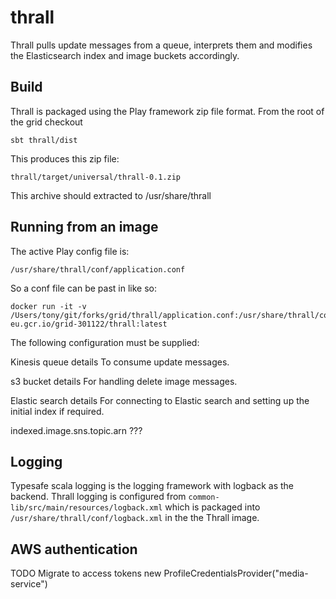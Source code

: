 # thrall

Thrall pulls update messages from a queue, interprets them and modifies the Elasticsearch index and image buckets accordingly.

## Build

Thrall is packaged using the Play framework zip file format.
From the root of the grid checkout

```
sbt thrall/dist
```

This produces this zip file:

```
thrall/target/universal/thrall-0.1.zip
```

This archive should extracted to /usr/share/thrall


## Running from an image

The active Play config file is:
```
/usr/share/thrall/conf/application.conf
```

So a conf file can be past in like so:
```
docker run -it -v /Users/tony/git/forks/grid/thrall/application.conf:/usr/share/thrall/conf/application.conf eu.gcr.io/grid-301122/thrall:latest
```

The following configuration must be supplied:

Kinesis queue details
To consume update messages.

s3 bucket details
For handling delete image messages.

Elastic search details
For connecting to Elastic search and setting up the initial index if required.

indexed.image.sns.topic.arn
???


## Logging

Typesafe scala logging is the logging framework with logback as the backend.
Thrall logging is configured from ```common-lib/src/main/resources/logback.xml```
which is packaged into ```/usr/share/thrall/conf/logback.xml``` in the the Thrall image.


## AWS authentication

TODO Migrate to access tokens
new ProfileCredentialsProvider("media-service")

